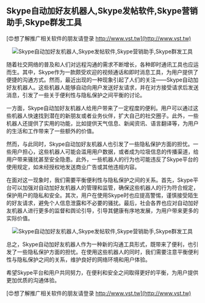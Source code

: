 ## **Skype自动加好友机器人,Skype发帖软件,Skype营销助手,Skype群发工具**

[😍想了解推广相关软件的朋友请登录 http://www.vst.tw](http://www.vst.tw)

 <center><img src="https://vst.tw/MP4/tuiguang/png/3.png" alt="Skype自动加好友机器人,Skype发帖软件,Skype营销助手,Skype群发工具"></center>

随着社交网络的普及和人们对远程沟通的需求不断增长，各种即时通讯工具也应运而生。其中，Skype作为一款颇受欢迎的视频通话和即时消息工具，为用户提供了便捷的沟通方式。然而，最近出现的一种现象引起了人们的关注——Skype自动加好友机器人。这些机器人能够自动向用户发送好友请求，并在对方接受请求后发送消息，引发了一些关于便利性与隐私保护之间平衡的讨论。

一方面，Skype自动加好友机器人给用户带来了一定程度的便利。用户可以通过这些机器人快速找到潜在的新朋友或者业务伙伴，扩大自己的社交圈子。此外，一些机器人还提供了实用的功能，比如提供天气信息、新闻资讯、语言翻译等，为用户的生活和工作带来了一些额外的价值。

然而，与此同时，Skype自动加好友机器人也引发了一些隐私保护方面的担忧。一些用户担心，这些机器人可能会滥用用户数据，或者成为垃圾信息的传播渠道，给用户带来骚扰甚至安全隐患。此外，一些机器人的行为也可能违反了Skype平台的使用规定，如未经授权地发送商业广告或其他违规内容。

在面对这一现象时，我们需要平衡便利性与隐私保护之间的关系。首先，Skype平台可以加强对自动加好友机器人的管理和监管，确保这些机器人的行为符合规定，保护用户的隐私和安全。其次，用户在使用Skype时也应提高警惕，谨慎接受陌生的好友请求，避免个人信息泄露和不必要的骚扰。最后，社会各界也应对自动加好友机器人进行更多的监督和舆论引导，引导其健康有序地发展，为用户带来更多的实际价值。

 <center><img src="https://vst.tw/MP4/tuiguang/png/6.png" alt="Skype自动加好友机器人,Skype发帖软件,Skype营销助手,Skype群发工具"></center>

总之，Skype自动加好友机器人作为一种新的沟通工具形式，既带来了便利，也引发了一些隐私保护方面的担忧。在使用这些机器人的同时，我们需要注意平衡便利性与隐私保护之间的关系，维护良好的网络环境和用户体验。

希望Skype平台和用户共同努力，在便利和安全之间取得更好的平衡，为用户提供更加优质的沟通体验。

[😍想了解推广相关软件的朋友请登录 http://www.vst.tw](http://www.vst.tw)



